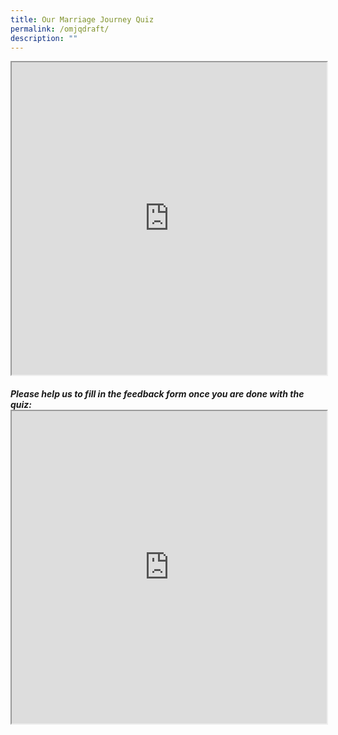 ```yaml
---
title: Our Marriage Journey Quiz
permalink: /omjqdraft/
description: ""
---
```

<!-- /\* Font Definitions \*/ @font-face {font-family:"Cambria Math"; panose-1:2 4 5 3 5 4 6 3 2 4;} @font-face {font-family:Calibri; panose-1:2 15 5 2 2 2 4 3 2 4;} @font-face {font-family:"Segoe UI"; panose-1:2 11 5 2 4 2 4 2 2 3;} /\* Style Definitions \*/ p.MsoNormal, li.MsoNormal, div.MsoNormal {margin-top:0cm; margin-right:0cm; margin-bottom:8.0pt; margin-left:0cm; line-height:107%; font-size:11.0pt; font-family:"Calibri",sans-serif;} .MsoChpDefault {font-family:"Calibri",sans-serif;} .MsoPapDefault {margin-bottom:8.0pt; line-height:107%;} /\* Page Definitions \*/ @page WordSection1 {size:612.0pt 792.0pt; margin:72.0pt 72.0pt 72.0pt 72.0pt;} div.WordSection1 {page:WordSection1;} -->

<iframe style="width:100%;height:500px" src="https://www.checkfirst.gov.sg/c/014c7c7d-9904-4a64-87c8-c43005651a33"></iframe>


<h5>
Please help us to fill in the feedback form once you are done with the quiz:

<iframe style="width: 100%; height: 500px" src="https://form.gov.sg/6461a79021c6ea00125d0410" id="iframe"></iframe></h5>